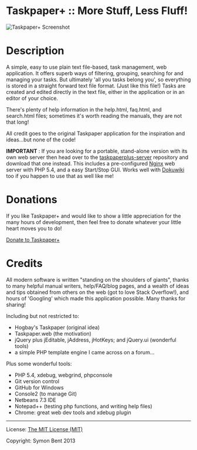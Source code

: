 Taskpaper+ :: More Stuff, Less Fluff!
==========

![Taskpaper+ Screenshot](https://taskpaperplus.googlecode.com/files/main-view-2013-07-07.png)


Description
===========

A simple, easy to use plain text file-based, task management, web application.
It offers superb ways of filtering, grouping, searching for and managing your tasks.
But ultimately 'all you tasks belong you', so everything is stored in a straight forward text file format.
(Just like this file!)
Tasks are created and edited directly in the text file, either in the application or in an editor of your choice.

There's plenty of help information in the help.html, faq.html, and search.html files;
sometimes it's worth reading the manuals, they are not that long!

All credit goes to the original Taskpaper application for the inspiration and ideas...but none of the code!

**IMPORTANT** : If you are looking for a portable, stand-alone version with its own web server then head over to the [taskpaperplus-server](https://github.com/MrBertie/taskpaperplus-server) repository and download that one instead.  This includes a pre-configured [Nginx](http://wiki.nginx.org/Main) web server with PHP 5.4, and a easy Start/Stop GUI.  Works well with [Dokuwiki](https://www.dokuwiki.org) too if you happen to use that as well like me!


Donations
======

If you like Taskpaper+ and would like to show a little appreciation for the many hours of development, then feel free to donate whatever your little heart moves you to do!

[Donate to Taskpaper+](https://www.paypal.com/cgi-bin/webscr?cmd=_s-xclick&hosted_button_id=XUZQ9UDD5SNM2)


Credits
=======

All modern software is written "standing on the shoulders of giants",
thanks to many helpful manual writers, help/FAQ/blog pages, and
a wealth of ideas and tips obtained from others on the web (got to love Stack Overflow!),
and hours of 'Googling' which made this application possible.  Many thanks for sharing!

Including but not restricted to:
  - Hogbay's Taskpaper (original idea)
  - Taskpaper.web (the motivation)
  - jQuery plus jEditable, jAddress, jHotKeys; and jQuery.ui (wonderful tools)
  - a simple PHP template engine I came across on a forum...

Plus some wonderful tools:
  - PHP 5.4, xdebug, webgrind, phpconsole
  - Git version control
  - GitHub for Windows
  - Console2 (to manage Git)
  - Netbeans 7.3 IDE
  - Notepad++ (testing php functions, and writing help files)
  - Chrome: great web dev tools and xdebug plugin

----

License: [The MIT License (MIT)](http://opensource.org/licenses/MIT)

Copyright: Symon Bent 2013







